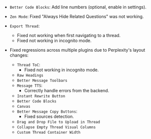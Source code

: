 <items-block data-variant="improvement">

- `Better Code Blocks`: Add line numbers (optional, enable in settings).

</items-block>

<items-block data-variant="bug-fix">

- `Zen Mode`: Fixed "Always Hide Related Questions" was not working.
- `Export Thread`:

  - Fixed not working when first navigating to a thread.
  - Fixed not working in incognito mode.

- Fixed regressions across multiple plugins due to Perplexity's layout changes:
  - `Thread ToC`:
    - Fixed not working in incognito mode.
  - `Raw Headings`
  - `Better Message Toolbars`
  - `Message TTS`:
    - Correctly handle errors from the backend.
  - `Instant Rewrite Button`
  - `Better Code Blocks`
  - `Canvas`
  - `Better Message Copy Buttons`:
    - Fixed sources detection.
  - `Drag and Drop File to Upload in Thread`
  - `Collapse Empty Thread Visual Columns`
  - `Custom Thread Container Width`

</items-block>
